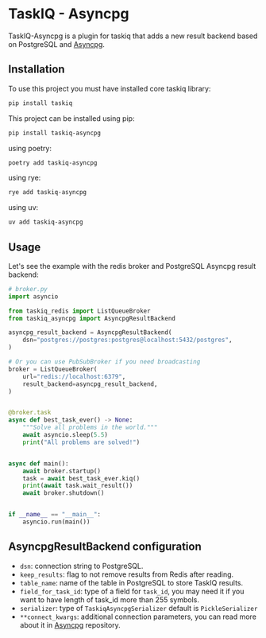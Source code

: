 # TaskIQ - Asyncpg

TaskIQ-Asyncpg is a plugin for taskiq that adds a new result backend based on PostgreSQL and [Asyncpg](https://github.com/MagicStack/asyncpg).

## Installation
To use this project you must have installed core taskiq library:
```bash
pip install taskiq
```

This project can be installed using pip:
```bash
pip install taskiq-asyncpg
```

using poetry:
```bash
poetry add taskiq-asyncpg
```

using rye:
```bash
rye add taskiq-asyncpg
```

using uv:
```bash
uv add taskiq-asyncpg
```

## Usage
Let's see the example with the redis broker and PostgreSQL Asyncpg result backend:
```python
# broker.py
import asyncio

from taskiq_redis import ListQueueBroker
from taskiq_asyncpg import AsyncpgResultBackend

asyncpg_result_backend = AsyncpgResultBackend(
    dsn="postgres://postgres:postgres@localhost:5432/postgres",
)

# Or you can use PubSubBroker if you need broadcasting
broker = ListQueueBroker(
    url="redis://localhost:6379",
    result_backend=asyncpg_result_backend,
)


@broker.task
async def best_task_ever() -> None:
    """Solve all problems in the world."""
    await asyncio.sleep(5.5)
    print("All problems are solved!")


async def main():
    await broker.startup()
    task = await best_task_ever.kiq()
    print(await task.wait_result())
    await broker.shutdown()


if __name__ == "__main__":
    asyncio.run(main())
```

## AsyncpgResultBackend configuration
- `dsn`: connection string to PostgreSQL.
- `keep_results`: flag to not remove results from Redis after reading.
- `table_name`: name of the table in PostgreSQL to store TaskIQ results.
- `field_for_task_id`: type of a field for `task_id`, you may need it if you want to have length of task_id more than 255 symbols.
- `serializer`: type of `TaskiqAsyncpgSerializer` default is `PickleSerializer`
- `**connect_kwargs`: additional connection parameters, you can read more about it in [Asyncpg](https://github.com/qaspen-python/asyncpg) repository.
